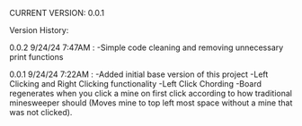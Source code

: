 CURRENT VERSION: 0.0.1

Version History:

0.0.2 9/24/24 7:47AM : 
    -Simple code cleaning and removing unnecessary print functions

0.0.1 9/24/24 7:22AM : 
    -Added initial base version of this project
    -Left Clicking and Right Clicking functionality
    -Left Click Chording
    -Board regenerates when you click a mine on first click according to how traditional minesweeper should (Moves mine to top left most space without a mine that was not clicked).
